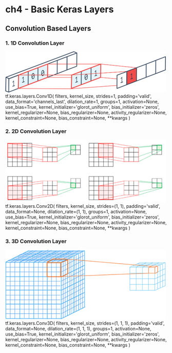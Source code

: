 # ch4 - Basic Keras Layers

## Convolution Based Layers
### 1. 1D Convolution Layer
<img src="figures/1d_convolution.png" width=500>
    tf.keras.layers.Conv1D(
    filters, kernel_size, strides=1, padding='valid',
    data_format='channels_last', dilation_rate=1, groups=1,
    activation=None, use_bias=True, kernel_initializer='glorot_uniform',
    bias_initializer='zeros', kernel_regularizer=None,
    bias_regularizer=None, activity_regularizer=None, kernel_constraint=None,
    bias_constraint=None, **kwargs
    )


### 2. 2D Convolution Layer
<img src="figures/2d_convolution.png" width=500>
    tf.keras.layers.Conv2D(
    filters, kernel_size, strides=(1, 1), padding='valid',
    data_format=None, dilation_rate=(1, 1), groups=1, activation=None,
    use_bias=True, kernel_initializer='glorot_uniform',
    bias_initializer='zeros', kernel_regularizer=None,
    bias_regularizer=None, activity_regularizer=None, kernel_constraint=None,
    bias_constraint=None, **kwargs
    )


### 3. 3D Convolution Layer
<img src="figures/3d_convolution.gif" width=500>
    tf.keras.layers.Conv3D(
    filters, kernel_size, strides=(1, 1, 1), padding='valid',
    data_format=None, dilation_rate=(1, 1, 1), groups=1, activation=None,
    use_bias=True, kernel_initializer='glorot_uniform',
    bias_initializer='zeros', kernel_regularizer=None,
    bias_regularizer=None, activity_regularizer=None, kernel_constraint=None,
    bias_constraint=None, **kwargs
    )